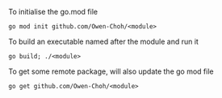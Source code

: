 To initialise the go.mod file

`
go mod init github.com/Owen-Choh/<module>
`

To build an executable named after the module and run it

`
go build; ./<module>
`

To get some remote package, will also update the go mod file

`
go get github.com/Owen-Choh/<module>
`